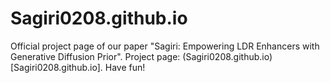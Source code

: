 # Sagiri0208.github.io
Official project page of our paper "Sagiri: Empowering LDR Enhancers with Generative Diffusion Prior". 
Project page: (Sagiri0208.github.io)[Sagiri0208.github.io]. Have fun!
